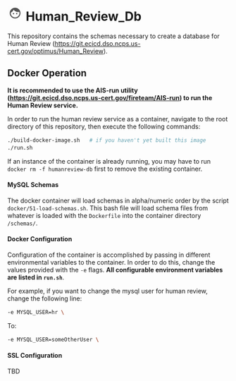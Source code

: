 # ![hr_logo](icon.png) Human_Review_Db
This repository contains the schemas necessary to create a database
for Human Review (https://git.ecicd.dso.ncps.us-cert.gov/optimus/Human_Review).


## Docker Operation
**It is recommended to use the AIS-run utility (https://git.ecicd.dso.ncps.us-cert.gov/fireteam/AIS-run) to run the Human Review 
service.**

In order to run the human review service as a container, navigate to the root
directory of this repository, then execute the following commands:
```bash
./build-docker-image.sh   # if you haven't yet built this image
./run.sh
```

If an instance of the container is already running, you may have to 
run `docker rm -f humanreview-db` first to remove the existing container.

#### MySQL Schemas
The docker container will load schemas in alpha/numeric order by the script 
`docker/51-load-schemas.sh`. This bash file will load schema files from whatever is loaded
with the `Dockerfile` into the container directory `/schemas/`. 


#### Docker Configuration
Configuration of the container is accomplished by passing in different
environmental variables to the container. In order to do this, change the 
values provided with the `-e` flags. **All configurable environment 
variables are listed in `run.sh`**.

For example, if you want to change the mysql user for human review, change the following line:
```bash
-e MYSQL_USER=hr \
```
To:
```bash
-e MYSQL_USER=someOtherUser \
```

#### SSL Configuration

TBD


